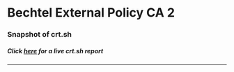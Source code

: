 # Bechtel External Policy CA 2
### Snapshot of crt.sh
##### Click [here](https://crt.sh/?q=E54131F139FC23C29C9BD3222E1AE71156194CADD281722DDE6130397978E861) for a live crt.sh report

---
